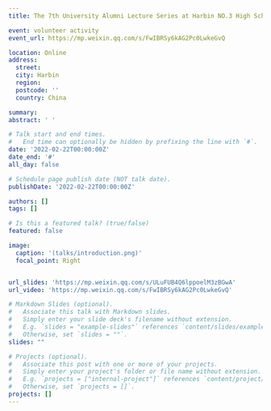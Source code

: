 ```yaml
---
title: The 7th University Alumni Lecture Series at Harbin NO.3 High School

event: volunteer activity
event_url: https://mp.weixin.qq.com/s/FwIBRSy6kAG2Pc0LwkeGvQ

location: Online
address:
  street: 
  city: Harbin
  region: 
  postcode: ''
  country: China

summary: 
abstract: ' '

# Talk start and end times.
#   End time can optionally be hidden by prefixing the line with `#`.
date: '2022-02-22T00:00:00Z'
date_end: '#'
all_day: false

# Schedule page publish date (NOT talk date).
publishDate: '2022-02-22T00:00:00Z'

authors: []
tags: []

# Is this a featured talk? (true/false)
featured: false

image:
  caption: '(talks/introduction.png)'
  focal_point: Right


url_slides: 'https://mp.weixin.qq.com/s/ULuFUB4Q6lppoelM3zBGwA'
url_video: 'https://mp.weixin.qq.com/s/FwIBRSy6kAG2Pc0LwkeGvQ'

# Markdown Slides (optional).
#   Associate this talk with Markdown slides.
#   Simply enter your slide deck's filename without extension.
#   E.g. `slides = "example-slides"` references `content/slides/example-slides.md`.
#   Otherwise, set `slides = ""`.
slides: ""

# Projects (optional).
#   Associate this post with one or more of your projects.
#   Simply enter your project's folder or file name without extension.
#   E.g. `projects = ["internal-project"]` references `content/project/deep-learning/index.md`.
#   Otherwise, set `projects = []`.
projects: []
---
```

